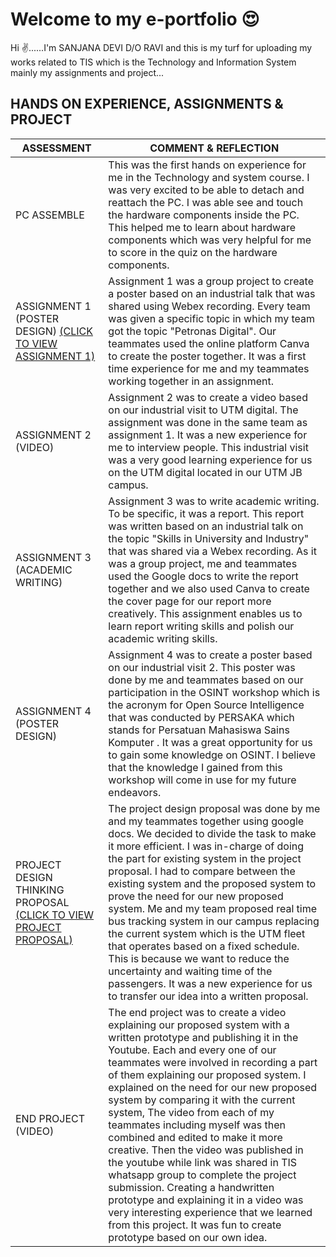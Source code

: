 # Welcome to my e-portfolio 😍

Hi ✌️......I'm SANJANA DEVI D/O RAVI and this is my turf for uploading my works related to TIS which is the Technology and Information System mainly my assignments and project...

## HANDS ON EXPERIENCE, ASSIGNMENTS & PROJECT


|ASSESSMENT       | COMMENT & REFLECTION |
|-----------------|----------------------|
|PC ASSEMBLE      |This was the first hands on experience for me in the Technology and system course. I was very excited to be able to detach and reattach the PC. I was able see and touch the hardware components inside the PC. This helped me to learn about hardware components which was very helpful for me to score in the quiz on the hardware components.|
|ASSIGNMENT 1 (POSTER DESIGN) [(CLICK TO VIEW ASSIGNMENT 1)](https://github.com/miqbaltariq/SECP1513202420251/blob/main/06/Sanjana290605/PETRONAS%20POSTER.pdf)   |Assignment 1 was a group project to create a poster based on an industrial talk that was shared  using Webex recording. Every team was given a specific topic in which my team got the topic "Petronas Digital". Our teammates used the online platform Canva to create the poster together. It was a first time experience for me and my  teammates working together in an assignment.                                |                                                          
|ASSIGNMENT 2 (VIDEO)    |Assignment 2 was to create a video based on our industrial visit to UTM digital. The assignment was done in the same team as assignment 1. It was a new experience for me to  interview people. This industrial visit was a very good learning experience for us on the UTM digital located in our UTM JB campus.     |                             
|ASSIGNMENT 3 (ACADEMIC WRITING)    |Assignment 3 was to write academic writing. To be specific, it was a report. This report was written based on an industrial talk on the topic "Skills in  University and Industry" that was shared via a Webex recording. As it was a group project, me and teammates used the Google docs to write the report together and we also used Canva to create the cover page for our report more creatively. This assignment enables us to learn report writing skills and polish our academic writing skills.                               |                             
|ASSIGNMENT 4 (POSTER DESIGN)    |Assignment 4 was to create a poster based on our industrial visit 2. This poster was done by me and teammates based on our participation in the OSINT workshop which is the acronym for Open Source Intelligence that was conducted by PERSAKA which stands for Persatuan Mahasiswa Sains Komputer . It was a great opportunity for us to gain some knowledge on OSINT. I believe that the knowledge I gained from this workshop will come in use for my future endeavors.                               |                                                                                                                            
|PROJECT DESIGN THINKING PROPOSAL [(CLICK TO VIEW PROJECT PROPOSAL)](https://github.com/miqbaltariq/SECP1513202420251/blob/main/06/Sanjana290605/PROJECT%20PROPOSAL.pdf)              |The project design proposal was done by me and my teammates together using google docs. We decided to divide the task to make it more efficient. I was in-charge of doing the part for existing system in the project proposal. I had to compare between the existing system and the proposed system to prove the need for our new proposed system. Me and my team proposed real time bus tracking system in our campus replacing the current system which is the UTM fleet that operates based on a fixed schedule. This is because we want to reduce the uncertainty and waiting time of the passengers. It was a new experience for us to transfer our idea into a written proposal.                              |
|END PROJECT (VIDEO)                 |The end project was to create a video explaining our proposed system with a written prototype and publishing it in the Youtube.  Each and every one of our teammates were involved in recording a part of them explaining our proposed system. I explained on the need for our new proposed system by comparing it with the current system, The video from each of my teammates including myself was then combined and edited to make it more creative. Then the video was published in the youtube while link was shared in TIS whatsapp group to complete the project submission. Creating a handwritten prototype and explaining it in a video was very interesting experience that we learned from this project. It was fun to create  prototype based on our own idea.                              |
